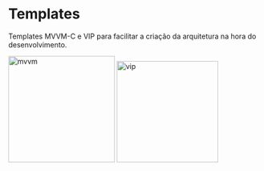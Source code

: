 # Templates
Templates MVVM-C e VIP para facilitar a criação da arquitetura na hora do desenvolvimento.

<img width="212" alt="mvvm" src="https://user-images.githubusercontent.com/79378229/186675554-e27a6ec9-3ada-4c31-a37f-3bce03f77582.png"> <img width="202" alt="vip" src="https://user-images.githubusercontent.com/79378229/186675622-323e2eba-d779-4bd5-b0f3-e35f6cbed3e0.png">
